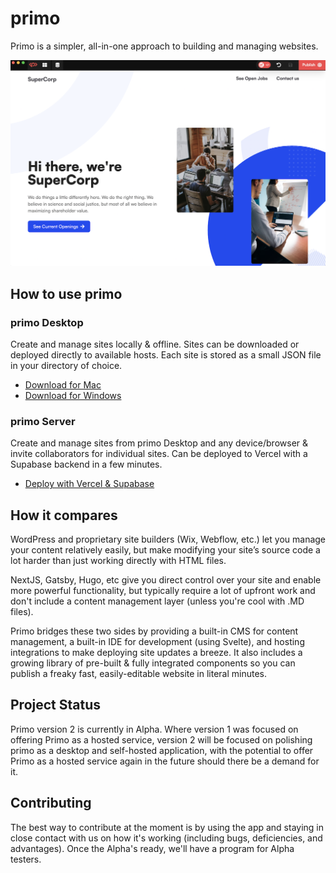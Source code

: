 # primo

Primo is a simpler, all-in-one approach to building and managing websites. 

![screenshot](./screenshot.png)

## How to use primo

### primo Desktop
Create and manage sites locally & offline. Sites can be downloaded or deployed directly to available hosts. Each site is stored as a small JSON file in your directory of choice. 
* [Download for Mac](https://github.com/primo-af/primo-desktop/releases/download/v0.1.1/primo-darwin-x64-1.0.0.zip)
* [Download for Windows](https://github.com/primo-af/primo-desktop/releases/download/v0.1.0-alpha-windows/primo.exe)

### primo Server
Create and manage sites from primo Desktop and any device/browser & invite collaborators for individual sites. Can be deployed to Vercel with a Supabase backend in a few minutes.
* [Deploy with Vercel & Supabase](https://github.com/primo-af/primo-server#setup)

## How it compares

WordPress and proprietary site builders (Wix, Webflow, etc.) let you manage your content relatively easily, but make modifying your site’s source code a lot harder than just working directly with HTML files.

NextJS, Gatsby, Hugo, etc give you direct control over your site and enable more powerful functionality, but typically require a lot of upfront work and don't include a content management layer (unless you're cool with .MD files). 

Primo bridges these two sides by providing a built-in CMS for content management, a built-in IDE for development (using Svelte), and hosting integrations to make deploying site updates a breeze. It also includes a growing library of pre-built & fully integrated components so you can publish a freaky fast, easily-editable website in literal minutes. 

## Project Status

Primo version 2 is currently in Alpha. Where version 1 was focused on offering Primo as a hosted service, version 2 will be focused on polishing primo as a desktop and self-hosted application, with the potential to offer Primo as a hosted service again in the future should there be a demand for it.

## Contributing

The best way to contribute at the moment is by using the app and staying in close contact with us on how it's working (including bugs, deficiencies, and advantages). Once the Alpha's ready, we'll have a program for Alpha testers. 

